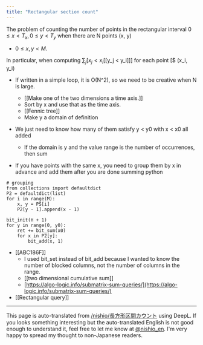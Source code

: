 ```yaml
---
title: "Rectangular section count"
---
```


The problem of counting the number of points in the rectangular interval $0 \le x < T_x, 0 \le y < T_y$ when there are N points (x, y)
- $0 \le x, y < M$.

In particular, when computing $\sum_j[x_j < x_i$[[y_j < y_i]]] for each point [$ (x_i, y_i)
- If written in a simple loop, it is O(N^2), so we need to be creative when N is large.


    - [[Make one of the two dimensions a time axis.]]
    - Sort by x and use that as the time axis.
    - [[Fennic tree]]
    - Make y a domain of definition
- We just need to know how many of them satisfy y < y0 with x < x0 all added
    - If the domain is y and the value range is the number of occurrences, then sum
- If you have points with the same x, you need to group them by x in advance and add them after you are done summing
python

```
# grouping
from collections import defaultdict
P2 = defaultdict(list)
for i in range(M):
    x, y = PS[i]
    P2[y - 1].append(x - 1)

bit_init(H + 1)
for y in range(0, y0):
    ret += bit_sum(x0)
    for x in P2[y]:
        bit_add(x, 1)
```



- [[ABC186F]]
    - I used bit_set instead of bit_add because I wanted to know the number of blocked columns, not the number of columns in the range.
    - [[two dimensional cumulative sum]]
    - [https://algo-logic.info/submatrix-sum-queries/](https://algo-logic.info/submatrix-sum-queries/)
- [[Rectangular query]]

---
This page is auto-translated from [/nishio/長方形区間カウント](https://scrapbox.io/nishio/長方形区間カウント) using DeepL. If you looks something interesting but the auto-translated English is not good enough to understand it, feel free to let me know at [@nishio_en](https://twitter.com/nishio_en). I'm very happy to spread my thought to non-Japanese readers.